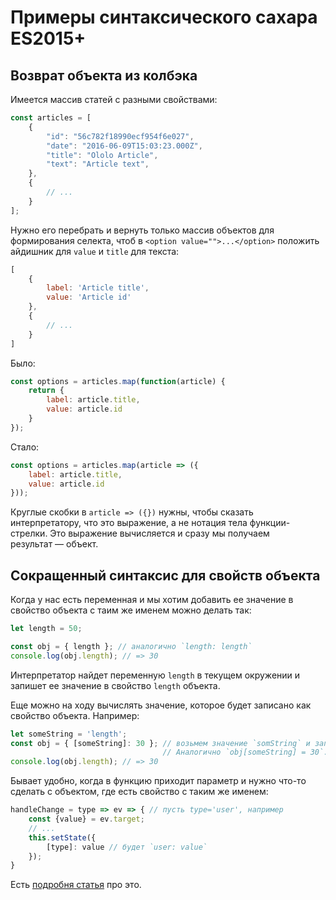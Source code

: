 # Примеры синтаксического сахара ES2015+
## Возврат объекта из колбэка
Имеется массив статей с разными свойствами:

```js
const articles = [
    {
        "id": "56c782f18990ecf954f6e027",
        "date": "2016-06-09T15:03:23.000Z",
        "title": "Ololo Article",
        "text": "Article text", 
    },
    {
        // ...
    }
];
```

Нужно его перебрать и вернуть только массив объектов для формирования селекта, чтоб в `<option value="">...</option>` положить айдишник для `value` и `title` для текста:

```js
[
    {
        label: 'Article title',
        value: 'Article id'
    },
    {
        // ...
    }
]
```

Было:

```js
const options = articles.map(function(article) {
    return {
        label: article.title,
        value: article.id
    }
});
```

Стало:

```js
const options = articles.map(article => ({
    label: article.title,
    value: article.id
}));
```

Круглые скобки в `article => ({})` нужны, чтобы сказать интерпретатору, что это выражение, а не нотация тела функции-стрелки. Это выражение вычисляется и сразу мы получаем результат — объект.

## Сокращенный синтаксис для свойств объекта
Когда у нас есть переменная и мы хотим добавить ее значение в свойство объекта с таим же именем можно делать так: 

```js
let length = 50;

const obj = { length }; // аналогично `length: length`
console.log(obj.length); // => 30
```

Интерпретатор найдет переменную `length` в текущем окружении и запишет ее значение в свойство `length` объекта.

Еще можно на ходу вычислять значение, которое будет записано как свойство объекта. Например:

```js
let someString = 'length';
const obj = { [someString]: 30 }; // возьмем значение `somString` и запишем в итоге `length: 30`.
                                  // Аналогично `obj[someString] = 30`.
console.log(obj.length); // => 30
```

Бывает удобно, когда в функцию приходит параметр и нужно что-то сделать с объектом, где есть свойство с таким же именем:

```js
handleChange = type => ev => { // пусть type='user', например
    const {value} = ev.target;
    // ...
    this.setState({
        [type]: value // будет `user: value`
    });
}
```

Есть [подробня статья](http://www.benmvp.com/learning-es6-enhanced-object-literals/) про это.
